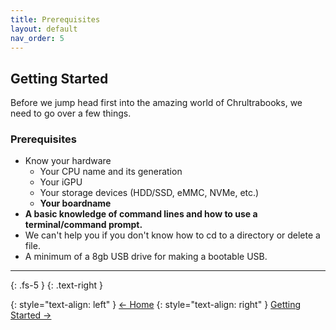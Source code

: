 ```yaml
---
title: Prerequisites
layout: default
nav_order: 5
---
```


## Getting Started

Before we jump head first into the amazing world of Chrultrabooks, we need to go over a few things.

### Prerequisites
* Know your hardware 
  * Your CPU name and its generation
  * Your iGPU
  * Your storage devices (HDD/SSD, eMMC, NVMe, etc.)
  * **Your boardname**
*  **A basic knowledge of command lines and how to use a terminal/command prompt.**
  * We can't help you if you don't know how to cd to a directory or delete a file.
* A minimum of a 8gb USB drive for making a bootable USB.

------

{: .fs-5 }
{: .text-right }

{: style="text-align: left" }
[← Home](https://chrultrabook.github.io/docs/)
{: style="text-align: right" }
[Getting Started →](getting-started.html)